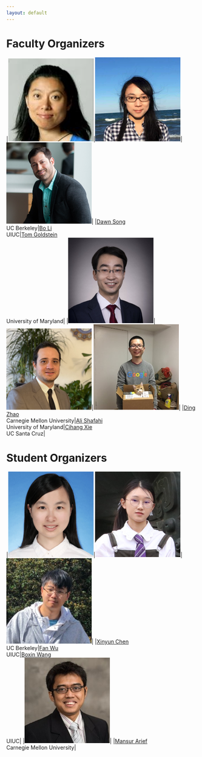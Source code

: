 ```yaml
---
layout: default
---
```


# Faculty Organizers


|<img src="/assets/images/dawn.png" alt="Dawn Song" width="225"/>|<img src="/assets/images/boli.png" alt="Bo Li" width="225"/>|<img src="/assets/images/tom.jpg" alt="Tom Goldstein" width="225"/>|
|[Dawn Song](https://people.eecs.berkeley.edu/~dawnsong/tom)<br />UC Berkeley|[Bo Li](https://aisecure.github.io/)<br />UIUC|[Tom Goldstein](https://www.cs.umd.edu/~tomg/)<br />University of Maryland|
|<img src="/assets/images/ding_zhao.jpg" alt="Ding Zhao" width="225"/>|<img src="/assets/images/ali.jpg" alt="Ali Shafahi" width="225"/>|<img src="/assets/images/cihang.jpg" alt="Cihang Xie" width="225"/>|
|[Ding Zhao](https://safeai-lab.github.io/)<br />Carnegie Mellon University|[Ali Shafahi](https://www.cs.umd.edu/~ashafahi/)<br />University of Maryland|[Cihang Xie](https://cihangxie.github.io/)<br />UC Santa Cruz|

# Student Organizers

|<img src="/assets/images/xinyun.jpg" alt="Xinyun Chen" width="225"/>|<img src="/assets/images/fanwu.png" alt="Fan Wu" width="225"/>|<img src="/assets/images/boxin.jpeg" alt="Boxin Wang" width="225"/>|
|[Xinyun Chen](https://jungyhuk.github.io/)<br />UC Berkeley|[Fan Wu](https://kkkkahlua.github.io/)<br />UIUC|[Boxin Wang](https://wbx.life/)<br />UIUC|
|<img src="/assets/images/mansur.jpeg" alt="Mansur Arief" width="225"/>|
|[Mansur Arief](https://www.linkedin.com/in/mansurarief/)<br />Carnegie Mellon University|